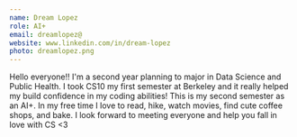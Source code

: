 ```yaml
---
name: Dream Lopez
role: AI+
email: dreamlopez@
website: www.linkedin.com/in/dream-lopez
photo: dreamlopez.png
---
```

Hello everyone!! I'm a second year planning to major in Data Science and Public Health. I took CS10 my first semester at Berkeley and it really helped my build confidence in my coding abilities! This is my second semester as an AI+. In my free time I love to read, hike, watch movies, find cute coffee shops, and bake. I look forward to meeting everyone and help you fall in love with CS <3